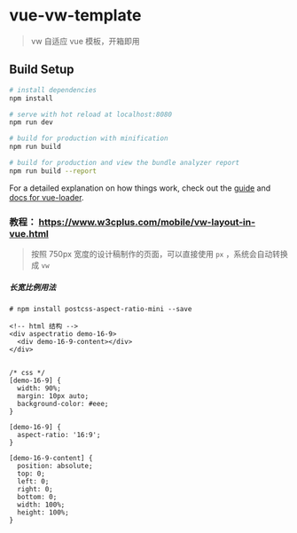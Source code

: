 # vue-vw-template

> vw 自适应 vue 模板，开箱即用

## Build Setup

``` bash
# install dependencies
npm install

# serve with hot reload at localhost:8080
npm run dev

# build for production with minification
npm run build

# build for production and view the bundle analyzer report
npm run build --report
```

For a detailed explanation on how things work, check out the [guide](http://vuejs-templates.github.io/webpack/) and [docs for vue-loader](http://vuejs.github.io/vue-loader).

### 教程： https://www.w3cplus.com/mobile/vw-layout-in-vue.html
> 按照 750px 宽度的设计稿制作的页面，可以直接使用 `px` ，系统会自动转换成 `vw` 

##### 长宽比例用法

```
# npm install postcss-aspect-ratio-mini --save

<!-- html 结构 -->
<div aspectratio demo-16-9>
  <div demo-16-9-content></div>
</div>


/* css */
[demo-16-9] {
  width: 90%;
  margin: 10px auto;
  background-color: #eee;
}

[demo-16-9] {
  aspect-ratio: '16:9';
}

[demo-16-9-content] {
  position: absolute;
  top: 0;
  left: 0;
  right: 0;
  bottom: 0;
  width: 100%;
  height: 100%;
}
```
